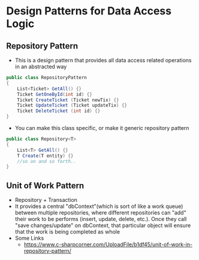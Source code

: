 # Design Patterns for Data Access Logic

## Repository Pattern
- This is a design pattern that provides all data access related operations in an abstracted way
```csharp
public class RepositoryPattern
{
    List<Ticket> GetAll() {}
    Ticket GetOneById(int id) {}
    Ticket CreateTicket (Ticket newTix) {}
    Ticket UpdateTicket (Ticket updateTix) {}
    Ticket DeleteTicket (int id) {}
}
```
- You can make this class specific, or make it generic repository pattern
```csharp
public class Repository<T>
{
    List<T> GetAll() {}
    T Create(T entity) {}
    //so on and so forth..
}
```

## Unit of Work Pattern
 - Repository + Transaction
 - It provides a central "dbContext"(which is sort of like a work queue) between multiple repositories, where different repositories can "add" their work to be performs (insert, update, delete, etc.). Once they call "save changes/update" on dbContext, that particular object will ensure that the work is being completed as whole
 - Some Links
    - https://www.c-sharpcorner.com/UploadFile/b1df45/unit-of-work-in-repository-pattern/